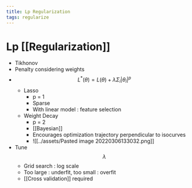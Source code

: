```yaml
---
title: Lp Regularization
tags: regularize
---
```


# Lp [[Regularization]]
- Tikhonov
- Penalty considering weights
- $$L^\ast(\theta) = L(\theta) + \lambda \Sigma_i |\theta_i|^p$$
	- Lasso
		- p = 1
		- Sparse
		- With linear model : feature selection
	- Weight Decay
		- p = 2
		- [[Bayesian]]
		- Encourages optimization trajectory perpendicular to isocurves
		- ![[../assets/Pasted image 20220306133032.png]]
- Tune $$\lambda$$
	- Grid search : log scale
	- Too large : underfit, too small : overfit
	- [[Cross validation]] required














































